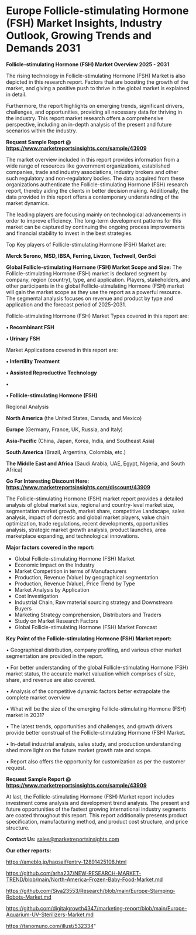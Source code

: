 # Europe Follicle-stimulating Hormone (FSH) Market Insights, Industry Outlook, Growing Trends and Demands 2031

<Strong> Follicle-stimulating Hormone (FSH) Market Overview 2025 - 2031</strong>

The rising technology in Follicle-stimulating Hormone (FSH) Market is also depicted in this research report. Factors that are boosting the growth of the market, and giving a positive push to thrive in the global market is explained in detail.

Furthermore, the report highlights on emerging trends, significant drivers, challenges, and opportunities, providing all necessary data for thriving in the industry. This report market research offers a comprehensive perspective, including an in-depth analysis of the present and future scenarios within the industry.

<strong>Request Sample Report @ <a href=https://www.marketreportsinsights.com/sample/43909>https://www.marketreportsinsights.com/sample/43909</a></strong>

The market overview included in this report provides information from a wide range of resources like government organizations, established companies, trade and industry associations, industry brokers and other such regulatory and non-regulatory bodies. The data acquired from these organizations authenticate the Follicle-stimulating Hormone (FSH) research report, thereby aiding the clients in better decision making. Additionally, the data provided in this report offers a contemporary understanding of the market dynamics.

The leading players are focusing mainly on technological advancements in order to improve efficiency. The long-term development patterns for this market can be captured by continuing the ongoing process improvements and financial stability to invest in the best strategies.

Top Key players of Follicle-stimulating Hormone (FSH) Market are:

<strong>Merck Serono, MSD, IBSA, Ferring, Livzon, Techwell, GenSci</strong>

<strong><b>Global Follicle-stimulating Hormone (FSH) Market Scope and Size:</b></strong>
The Follicle-stimulating Hormone (FSH) market is declared segment by company, region (country), type, and application. Players, stakeholders, and other participants in the global Follicle-stimulating Hormone (FSH) market will gain the market scope as they use the report as a powerful resource. The segmental analysis focuses on revenue and product by type and application and the forecast period of 2025-2031.

Follicle-stimulating Hormone (FSH) Market Types covered in this report are:

<strong>•  Recombinant FSH

•  Urinary FSH</strong>

Market Applications covered in this report are:

<strong>•  Infertility Treatment

•  Assisted Reproductive Technology

•  

•  Follicle-stimulating Hormone (FSH)</strong> 

Regional Analysis

<strong>North America</strong> (the United States, Canada, and Mexico)

<strong>Europe</strong> (Germany, France, UK, Russia, and Italy)

<strong>Asia-Pacific</strong> (China, Japan, Korea, India, and Southeast Asia)

<strong>South America</strong> (Brazil, Argentina, Colombia, etc.)

<strong>The Middle East and Africa</strong> (Saudi Arabia, UAE, Egypt, Nigeria, and South Africa)

<strong>Go For Interesting Discount Here: <a href=https://www.marketreportsinsights.com/discount/43909>https://www.marketreportsinsights.com/discount/43909</a></strong>

The Follicle-stimulating Hormone (FSH) market report provides a detailed analysis of global market size, regional and country-level market size, segmentation market growth, market share, competitive Landscape, sales analysis, impact of domestic and global market players, value chain optimization, trade regulations, recent developments, opportunities analysis, strategic market growth analysis, product launches, area marketplace expanding, and technological innovations.

<strong><b>Major factors covered in the report:</b></strong>
<ul>
  <li>Global Follicle-stimulating Hormone (FSH) Market </li>
  <li>Economic Impact on the Industry</li>
  <li>Market Competition in terms of Manufacturers</li>
  <li>Production, Revenue (Value) by geographical segmentation</li>
  <li>Production, Revenue (Value), Price Trend by Type</li>
  <li>Market Analysis by Application</li>
  <li>Cost Investigation</li>
  <li>Industrial Chain, Raw material sourcing strategy and Downstream Buyers</li>
  <li>Marketing Strategy comprehension, Distributors and Traders</li>
  <li>Study on Market Research Factors</li>
  <li>Global Follicle-stimulating Hormone (FSH) Market Forecast</li>
</ul>

<strong><b>Key Point of the Follicle-stimulating Hormone (FSH) Market report:</b></strong>

• Geographical distribution, company profiling, and various other market segmentation are provided in the report.

• For better understanding of the global Follicle-stimulating Hormone (FSH) market status, the accurate market valuation which comprises of size, share, and revenue are also covered.

• Analysis of the competitive dynamic factors better extrapolate the complete market overview

• What will be the size of the emerging Follicle-stimulating Hormone (FSH) market in 2031?

• The latest trends, opportunities and challenges, and growth drivers provide better construal of the Follicle-stimulating Hormone (FSH) Market.

• In-detail industrial analysis, sales study, and production understanding shed more light on the future market growth rate and scope.

• Report also offers the opportunity for customization as per the customer request.

<strong>Request Sample Report @ <a href=https://www.marketreportsinsights.com/sample/43909>https://www.marketreportsinsights.com/sample/43909</a></strong>

At last, the Follicle-stimulating Hormone (FSH) Market report includes investment come analysis and development trend analysis. The present and future opportunities of the fastest growing international industry segments are coated throughout this report. This report additionally presents product specification, manufacturing method, and product cost structure, and price structure.

<strong>Contact Us:</strong>
sales@marketreportsinsights.com

<strong>Our other reports:</strong>

<a href=https://ameblo.jp/haqsaif/entry-12891425108.html>https://ameblo.jp/haqsaif/entry-12891425108.html</a>

<a href=https://github.com/arha237/NEW-RESEARCH-MARKET-TREND/blob/main/North-America-Frozen-Baby-Food-Market.md>https://github.com/arha237/NEW-RESEARCH-MARKET-TREND/blob/main/North-America-Frozen-Baby-Food-Market.md</a>

<a href=https://github.com/Siya23553/Research/blob/main/Europe-Stamping-Robots-Market.md>https://github.com/Siya23553/Research/blob/main/Europe-Stamping-Robots-Market.md</a>

<a href=https://github.com/digitalgrowth4347/marketing-report/blob/main/Europe-Aquarium-UV-Sterilizers-Market.md>https://github.com/digitalgrowth4347/marketing-report/blob/main/Europe-Aquarium-UV-Sterilizers-Market.md</a>

<a href=https://tanomuno.com/illust/532334>https://tanomuno.com/illust/532334</a>"
